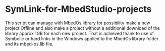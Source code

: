 # SymLink-for-MbedStudio-projects
This script can manage with MbedOs library for possibility make a new project Offline and also make a project without a additional download of the library approx 1GB for each new project. That is achieved thank to use of Symbolic or hard links in the Windows applied to the MbedOs library folder and its mbed-os.lib file.
